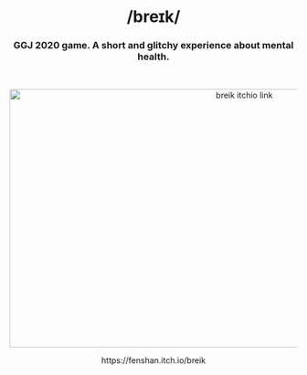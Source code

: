 <h1 align="center">/breɪk/</h1>
<h3 align="center">GGJ 2020 game. A short and glitchy experience about mental health.</h3>
<br>

<p align="center"> <a href="https://fenshan.itch.io/breik">
  <img src="Screenshots/coverImage2.gif" alt="breik itchio link" width="806px" height="453px" >
</a></p>

<p align="center"> https://fenshan.itch.io/breik </p>


<link rel="preconnect" href="https://fonts.googleapis.com">
<link rel="preconnect" href="https://fonts.gstatic.com" crossorigin>
<link href="https://fonts.googleapis.com/css2?family=Festive&family=Inconsolata:wght@300&display=swap" rel="stylesheet"> 
